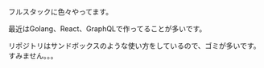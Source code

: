 フルスタックに色々やってます。

最近はGolang、React、GraphQLで作ってることが多いです。

リポジトリはサンドボックスのような使い方をしているので、ゴミが多いです。すみません。。。

<!--
**purini-to/purini-to** is a ✨ _special_ ✨ repository because its `README.md` (this file) appears on your GitHub profile.

Here are some ideas to get you started:

- 🔭 I’m currently working on ...
- 🌱 I’m currently learning ...
- 👯 I’m looking to collaborate on ...
- 🤔 I’m looking for help with ...
- 💬 Ask me about ...
- 📫 How to reach me: ...
- 😄 Pronouns: ...
- ⚡ Fun fact: ...
-->
